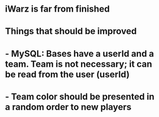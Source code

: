 # iWarz is far from finished

# Things that should be improved
# - MySQL: Bases have a userId and a team. Team is not necessary; it can be read from the user (userId)
# - Team color should be presented in a random order to new players
